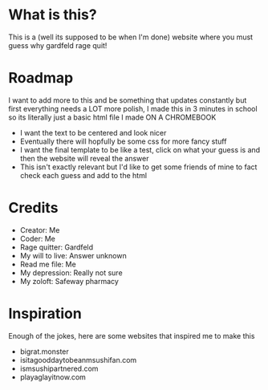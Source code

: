 # What is this?
This is a (well its supposed to be when I'm done) website where you must guess why gardfeld rage quit!
# Roadmap
I want to add more to this and be something that updates constantly but first everything needs a LOT more polish, I made this in 3 minutes in school so its literally just a basic html file I made ON A CHROMEBOOK
- I want the text to be centered and look nicer
- Eventually there will hopfully be some css for more fancy stuff
- I want the final template to be like a test, click on what your guess is and then the website will reveal the answer
- This isn't exactly relevant but I'd like to get some friends of mine to fact check each guess and add to the html
# Credits
- Creator: Me
- Coder: Me
- Rage quitter: Gardfeld
- My will to live: Answer unknown 
- Read me file: Me
- My depression: Really not sure
- My zoloft: Safeway pharmacy 
# Inspiration
Enough of the jokes, here are some websites that inspired me to make this
- bigrat.monster
- isitagooddaytobeanmsushifan.com
- ismsushipartnered.com
- playaglayitnow.com
